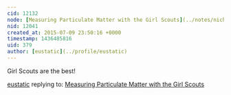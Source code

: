 ```yaml
---
cid: 12132
node: [Measuring Particulate Matter with the Girl Scouts](../notes/nicholas/07-08-2015/measuring-particulate-matter-with-the-girl-scouts)
nid: 12041
created_at: 2015-07-09 23:50:16 +0000
timestamp: 1436485816
uid: 379
author: [eustatic](../profile/eustatic)
---
```


Girl Scouts are the best!

[eustatic](../profile/eustatic) replying to: [Measuring Particulate Matter with the Girl Scouts](../notes/nicholas/07-08-2015/measuring-particulate-matter-with-the-girl-scouts)

